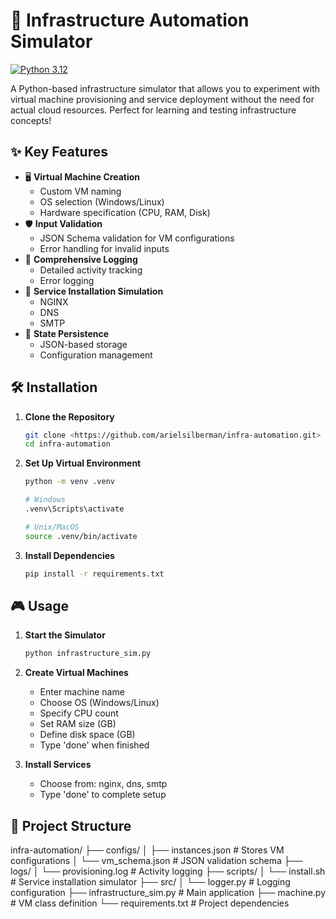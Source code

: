 # 🚀 Infrastructure Automation Simulator

[![Python 3.12](https://img.shields.io/badge/python-3.12-blue.svg)](https://www.python.org/downloads/)

A Python-based infrastructure simulator that allows you to experiment with virtual machine provisioning and service deployment without the need for actual cloud resources. Perfect for learning and testing infrastructure concepts!

## ✨ Key Features

- 🖥️ **Virtual Machine Creation**
  - Custom VM naming
  - OS selection (Windows/Linux)
  - Hardware specification (CPU, RAM, Disk)
- 🛡️ **Input Validation**
  - JSON Schema validation for VM configurations
  - Error handling for invalid inputs
- 📝 **Comprehensive Logging**
  - Detailed activity tracking
  - Error logging
- 🔧 **Service Installation Simulation**
  - NGINX
  - DNS
  - SMTP
- 💾 **State Persistence**
  - JSON-based storage
  - Configuration management

## 🛠️ Installation

1. **Clone the Repository**
   ```bash
   git clone <https://github.com/arielsilberman/infra-automation.git>
   cd infra-automation
   ```

2. **Set Up Virtual Environment**
   ```bash
   python -m venv .venv
   
   # Windows
   .venv\Scripts\activate
   
   # Unix/MacOS
   source .venv/bin/activate
   ```

3. **Install Dependencies**
   ```bash
   pip install -r requirements.txt
   ```

## 🎮 Usage

1. **Start the Simulator**
   ```bash
   python infrastructure_sim.py
   ```

2. **Create Virtual Machines**
   - Enter machine name
   - Choose OS (Windows/Linux)
   - Specify CPU count
   - Set RAM size (GB)
   - Define disk space (GB)
   - Type 'done' when finished

3. **Install Services**
   - Choose from: nginx, dns, smtp
   - Type 'done' to complete setup

## 📁 Project Structure

infra-automation/ ├── configs/ │ ├── instances.json # Stores VM configurations │ └── vm_schema.json # JSON validation schema ├── logs/ │ └── provisioning.log # Activity logging ├── scripts/ │ └── install.sh # Service installation simulator ├── src/ │ └── logger.py # Logging configuration ├── infrastructure_sim.py # Main application ├── machine.py # VM class definition └── requirements.txt # Project dependencies
